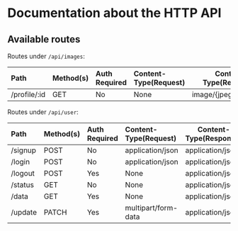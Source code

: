 # Documentation about the HTTP API

## Available routes

Routes under `/api/images`:

| Path               | Method(s) | Auth Required | Content-Type(Request) | Content-Type(Response) |
| :----------------- | :-------- | :------------ | :-------------------- | ---------------------- |
| /profile/:id<guid> | GET       | No            | None                  | image/{jpeg,webp,png}  |

Routes under `/api/user`:

| Path    | Method(s) | Auth Required | Content-Type(Request) | Content-Type(Response) |
| :------ | :-------- | :------------ | :-------------------- | ---------------------- |
| /signup | POST      | No            | application/json      | application/json       |
| /login  | POST      | No            | application/json      | application/json       |
| /logout | POST      | Yes           | None                  | application/json       |
| /status | GET       | No            | None                  | application/json       |
| /data   | GET       | Yes           | None                  | application/json       |
| /update | PATCH     | Yes           | multipart/form-data   | application/json       |
